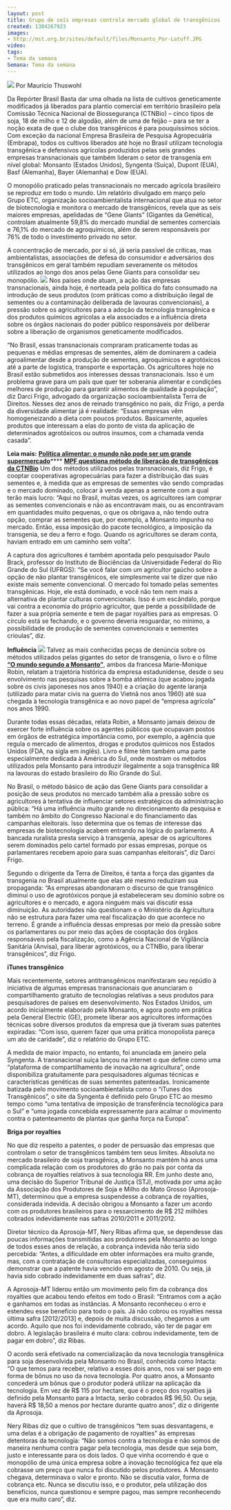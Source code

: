 ```yaml
---
layout: post
title: Grupo de seis empresas controla mercado global de transgênicos
created: 1384267923
images:
- http://mst.org.br/sites/default/files/Monsanto_Por-Latuff.JPG
video: 
tags:
- Tema da semana
Semana: Tema da semana
---
```



![](http://mst.org.br/sites/default/files/Monsanto_Por-Latuff.JPG)
Por Maurício Thuswohl 

Da Repórter Brasil
Basta dar uma olhada na lista de cultivos geneticamente modificados já liberados para plantio comercial em território brasileiro pela Comissão Técnica Nacional de Biossegurança (CTNBio) – cinco tipos de soja, 18 de milho e 12 de algodão, além de uma de feijão – para se ter a noção exata de que o clube dos transgênicos é para pouquíssimos sócios.
Com exceção da nacional Empresa Brasileira de Pesquisa Agropecuária (Embrapa), todos os cultivos liberados até hoje no Brasil utilizam tecnologia transgênica e defensivos agrícolas produzidos pelas seis grandes empresas transnacionais que também lideram o setor de transgenia em nível global: Monsanto (Estados Unidos), Syngenta (Suíça), Dupont (EUA), Basf (Alemanha), Bayer (Alemanha) e Dow (EUA).


O monopólio praticado pelas transnacionais no mercado agrícola brasileiro se reproduz em todo o mundo. Um relatório divulgado em março pelo Grupo ETC, organização socioambientalista internacional que atua no setor de biotecnologia e monitora o mercado de transgênicos, revela que as seis maiores empresas, apelidadas de “Gene Giants” (Gigantes da Genética), controlam atualmente 59,8% do mercado mundial de sementes comerciais e 76,1% do mercado de agroquímicos, além de serem responsáveis por 76% de todo o investimento privado no setor.


A concentração de mercado, por si só, já seria passível de críticas, mas ambientalistas, associações de defesa do consumidor e adversários dos transgênicos em geral também repudiam severamente os métodos utilizados ao longo dos anos pelas Gene Giants para consolidar seu monopólio. 
![](http://mst.org.br/sites/default/files/Info_Transgenicos2.png)
Nos países onde atuam, a ação das empresas transnacionais, ainda hoje, é norteada pela política do fato consumado na introdução de seus produtos (com práticas como a distribuição ilegal de sementes ou a contaminação deliberada de lavouras convencionais), a pressão sobre os agricultores para a adoção da tecnologia transgênica e dos produtos químicos agrícolas a ela associados e a influência direta sobre os órgãos nacionais do poder público responsáveis por deliberar sobre a liberação de organismos geneticamente modificados.


“No Brasil, essas transnacionais compraram praticamente todas as pequenas e médias empresas de sementes, além de dominarem a cadeia agroalimentar desde a produção de sementes, agroquímicos e agrotóxicos até a parte de logística, transporte e exportação. Os agricultores hoje no Brasil estão submetidos aos interesses dessas transnacionais. Isso é um problema grave para um país que quer ter soberania alimentar e condições melhores de produção para garantir alimentos de qualidade à população”, diz Darci Frigo, advogado da organização socioambientalista Terra de Direitos.
Nesses dez anos de reinado transgênico no país, diz Frigo, a perda da diversidade alimentar já é realidade: “Essas empresas vêm homogeneizando a dieta com poucos produtos. Basicamente, aqueles produtos que interessam a elas do ponto de vista da aplicação de determinados agrotóxicos ou outros insumos, com a chamada venda casada”.

**Leia mais:**
[**Política alimentar: o mundo não pode ser um grande supermercado**](http://www.mst.org.br/node/15428)****
[**MPF questiona método de liberação de transgênicos da CTNBio**](http://www.mst.org.br/MPF-questiona-metodo-de-liberacao-de-transgenicos-da-CTNBio)
Um dos métodos utilizados pelas transnacionais, diz Frigo, é cooptar cooperativas agropecuárias para fazer a distribuição das suas sementes e, à medida que as empresas de sementes vão sendo compradas e o mercado dominado, colocar à venda apenas a semente com a qual terão mais lucro: “Aqui no Brasil, muitas vezes, os agricultores iam comprar as sementes convencionais e não as encontravam mais, ou as encontravam em quantidades muito pequenas, o que os obrigava a, não tendo outra opção, comprar as sementes que, por exemplo, a Monsanto impunha no mercado. Então, essa imposição do pacote tecnológico, a imposição da transgenia, se deu a ferro e fogo. Quando os agricultores se deram conta, haviam entrado em um caminho sem volta”.


A captura dos agricultores é também apontada pelo pesquisador Paulo Brack, professor do Instituto de Biociências da Universidade Federal do Rio Grande do Sul (UFRGS): “Se você falar com um agricultor gaúcho sobre a opção de não plantar transgênicos, ele simplesmente vai te dizer que não existe mais semente convencional. O mercado foi tomado pelas sementes transgênicas. Hoje, ele está dominado, e você não tem nem mais a alternativa de plantar culturas convencionais. Isso é um escândalo, porque vai contra a economia do próprio agricultor, que perde a possibilidade de fazer a sua própria semente e tem de pagar royalties para as empresas. O círculo está se fechando, e o governo deveria resguardar, no mínimo, a possibilidade de produção de sementes convencionais e sementes crioulas”, diz.


**Influência**
![](http://mst.org.br/sites/default/files/capa%20dvd.jpg)
Talvez as mais conhecidas peças de denúncia sobre os métodos utilizados pelas gigantes do setor de transgenia, o livro e o filme 
[**“O mundo segundo a Monsanto”**](https://www.youtube.com/watch?v=gE_yIfkR88M), ambos da francesa Marie-Monique Robin, relatam a trajetória histórica da empresa estadunidense, desde o seu envolvimento nas pesquisas sobre a bomba atômica (que acabou jogada sobre os civis japoneses nos anos 1940) e a criação do agente laranja (utilizado para matar civis na guerra do Vietnã nos anos 1960) até sua chegada à tecnologia transgênica e ao novo papel de “empresa agrícola” nos anos 1990.


Durante todas essas décadas, relata Robin, a Monsanto jamais deixou de exercer forte influência sobre os agentes públicos que ocupavam postos em órgãos de estratégica importância como, por exemplo, a agência que regula o mercado de alimentos, drogas e produtos químicos nos Estados Unidos (FDA, na sigla em inglês). Livro e filme têm também uma parte especialmente dedicada à América do Sul, onde mostram os métodos utilizados pela Monsanto para introduzir ilegalmente a soja transgênica RR na lavouras do estado brasileiro do Rio Grande do Sul.


No Brasil, o método básico de ação das Gene Giants para consolidar a posição de seus produtos no mercado também alia a pressão sobre os agricultores à tentativa de influenciar setores estratégicos da administração pública: “Há uma influência muito grande no direcionamento da pesquisa e também no âmbito do Congresso Nacional e do financiamento das campanhas eleitorais. Isso determina que os temas de interesse das empresas de biotecnologia acabem entrando na lógica do parlamento. A bancada ruralista presta serviço à transgenia, apesar de os agricultores serem dominados pelo cartel formado por essas empresas, porque os parlamentares recebem apoio para suas campanhas eleitorais”, diz Darci Frigo.


Segundo o dirigente da Terra de Direitos, é tanta a força das gigantes da transgenia no Brasil atualmente que elas até mesmo reduziram sua propaganda: “As empresas abandonaram o discurso de que transgênico diminui o uso de agrotóxicos porque já estabeleceram seu domínio sobre os agricultores e o mercado, e agora ninguém mais vai discutir essa diminuição. As autoridades não questionam e o Ministério da Agricultura não se estrutura para fazer uma real fiscalização do que acontece no terreno. É grande a influência dessas empresas por meio da pressão sobre os parlamentares ou por meio das ações de cooptação dos órgãos responsáveis pela fiscalização, como a Agência Nacional de Vigilância Sanitária (Anvisa), para liberar agrotóxicos, ou a CTNBio, para liberar transgênicos”, diz Frigo.

**iTunes transgênico**


Mais recentemente, setores antitransgênicos manifestaram seu repúdio à iniciativa de algumas empresas transnacionais que anunciaram o compartilhamento gratuito de tecnologias relativas a seus produtos para pesquisadores de países em desenvolvimento. Nos Estados Unidos, um acordo inicialmente elaborado pela Monsanto, e agora posto em prática pela General Electric (GE), promete liberar aos agricultores informações técnicas sobre diversos produtos da empresa que já tiveram suas patentes expiradas: “Com isso, querem fazer que uma prática monopolista pareça um ato de caridade”, diz o relatório do Grupo ETC.


A medida de maior impacto, no entanto, foi anunciada em janeiro pela Syngenta. A transnacional suíça lançou na internet o que define como uma “plataforma de compartilhamento de inovação na agricultura”, onde disponibiliza gratuitamente para pesquisadores algumas técnicas e características genéticas de suas sementes patenteadas. Ironicamente batizada pelo movimento socioambientalista como o “iTunes dos Transgênicos”, o site da Syngenta é definido pelo Grupo ETC ao mesmo tempo como “uma tentativa de imposição de transferência tecnológica para o Sul” e “uma jogada concebida expressamente para acalmar o movimento contra o patenteamento de plantas que ganha força na Europa”.


**Briga por royalties**

No que diz respeito a patentes, o poder de persuasão das empresas que controlam o setor de transgênicos também tem seus limites. Absoluta no mercado brasileiro de soja transgênica, a Monsanto mantém há anos uma complicada relação com os produtores do grão no país por conta da cobrança de royalties relativos à sua tecnologia RR. Em junho deste ano, uma decisão do Superior Tribunal de Justiça (STJ), motivada por uma ação da Associação dos Produtores de Soja e Milho do Mato Grosso (Aprosoja-MT), determinou que a empresa suspendesse a cobrança de royalties, considerada indevida. A decisão obrigou a Monsanto a fazer um acordo com os produtores brasileiros para o ressarcimento de R$ 212 milhões cobrados indevidamente nas safras 2010/2011 e 2011/2012.


Diretor técnico da Aprosoja-MT, Nery Ribas afirma que, se dependesse das poucas informações transmitidas aos produtores pela Monsanto ao longo de todos esses anos de relação, a cobrança indevida não teria sido percebida: “Antes, a dificuldade em obter informações era muito grande, mas, com a contratação de consultorias especializadas, conseguimos demonstrar que a patente havia vencido em agosto de 2010. Ou seja, já havia sido cobrado indevidamente em duas safras”, diz.


A Aprosoja-MT liderou então um movimento pelo fim da cobrança dos royalties que acabou tendo efeitos em todo o Brasil: “Entramos com a ação e ganhamos em todas as instâncias. A Monsanto reconheceu o erro e estendeu esse benefício para todo o país. Já não cobrou os royalties nessa última safra [2012/2013] e, depois de muita discussão, chegamos a um acordo. Aquilo que nos foi indevidamente cobrado, vão ter de pagar em dobro. A legislação brasileira é muito clara: cobrou indevidamente, tem de pagar em dobro”, diz Ribas.


O acordo será efetivado na comercialização da nova tecnologia transgênica para soja desenvolvida pela Monsanto no Brasil, conhecida como Intacta: “O que temos para receber, relativo a esses dois anos, nos vai ser pago em forma de bônus no uso da nova tecnologia. Por quatro anos, a Monsanto concederá um bônus que o produtor poderá utilizar na aplicação da tecnologia. Em vez de R$ 115 por hectare, que é o preço dos royalties já definido pela Monsanto para a Intacta, serão cobrados R$ 96,50. Ou seja, haverá R$ 18,50 a menos por hectare durante quatro anos”, diz o dirigente da Aprosoja.


Nery Ribas diz que o cultivo de transgênicos “tem suas desvantagens, e uma delas é a obrigação de pagamento de royalties” às empresas detentoras da tecnologia: “Não somos contra a tecnologia e não somos de maneira nenhuma contra pagar pela tecnologia, mas desde que seja bom, justo e interessante para os dois lados. O que vinha ocorrendo é que o monopólio de uma única empresa sobre a inovação tecnológica fez que ela cobrasse um preço que nunca foi discutido pelos produtores. A Monsanto chegava, determinava o valor e pronto. Não se discutia valor, forma de cobrança etc. Nunca se discutiu isso, e o produtor, pela utilização dos benefícios, nunca questionou e sempre pagou, mas sempre reconhecendo que era muito caro”, diz.
